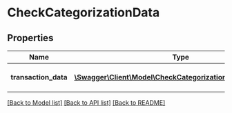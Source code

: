 # CheckCategorizationData

## Properties
Name | Type | Description | Notes
------------ | ------------- | ------------- | -------------
**transaction_data** | [**\Swagger\Client\Model\CheckCategorizationTransactionData[]**](CheckCategorizationTransactionData.md) | Set of transaction data | 

[[Back to Model list]](../README.md#documentation-for-models) [[Back to API list]](../README.md#documentation-for-api-endpoints) [[Back to README]](../README.md)


